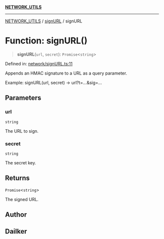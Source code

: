 [**NETWORK_UTILS**](../../README.md)

***

[NETWORK_UTILS](../../README.md) / [signURL](../README.md) / signURL

# Function: signURL()

> **signURL**(`url`, `secret`): `Promise`\<`string`\>

Defined in: [network/signURL.ts:11](https://github.com/dailker/everyutil/blob/7c30ec40bbb398255a9be572db0a537e8bcb9c11/src/network/signURL.ts#L11)

Appends an HMAC signature to a URL as a query parameter.

Example: signURL(url, secret) → url?t=...&sig=...

## Parameters

### url

`string`

The URL to sign.

### secret

`string`

The secret key.

## Returns

`Promise`\<`string`\>

The signed URL.

## Author

## Dailker

